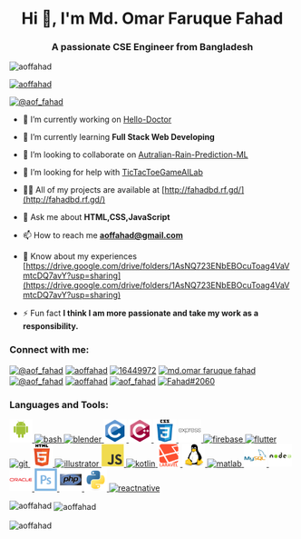<h1 align="center">Hi 👋, I'm Md. Omar Faruque Fahad</h1>
<h3 align="center">A passionate CSE Engineer from Bangladesh</h3>

<p align="left"> <img src="https://komarev.com/ghpvc/?username=aoffahad&label=Profile%20views&color=0e75b6&style=flat" alt="aoffahad" /> </p>

<p align="left"> <a href="https://github.com/ryo-ma/github-profile-trophy"><img src="https://github-profile-trophy.vercel.app/?username=aoffahad" alt="aoffahad" /></a> </p>

<p align="left"> <a href="https://twitter.com/@aof_fahad" target="blank"><img src="https://img.shields.io/twitter/follow/@aof_fahad?logo=twitter&style=for-the-badge" alt="@aof_fahad" /></a> </p>

- 🔭 I’m currently working on [Hello-Doctor](https://github.com/aoffahad/Hello-Doctor)

- 🌱 I’m currently learning **Full Stack Web Developing**

- 👯 I’m looking to collaborate on [Autralian-Rain-Prediction-ML](https://github.com/aoffahad/Autralian-Rain-Prediction-ML)

- 🤝 I’m looking for help with [TicTacToeGameAILab](https://github.com/aoffahad/TicTacToeGameAILab)

- 👨‍💻 All of my projects are available at [http://fahadbd.rf.gd/](http://fahadbd.rf.gd/)

- 💬 Ask me about **HTML,CSS,JavaScript**

- 📫 How to reach me **aoffahad@gmail.com**

- 📄 Know about my experiences [https://drive.google.com/drive/folders/1AsNQ723ENbEBOcuToag4VaVmtcDQ7avY?usp=sharing](https://drive.google.com/drive/folders/1AsNQ723ENbEBOcuToag4VaVmtcDQ7avY?usp=sharing)

- ⚡ Fun fact **I think I am more passionate and take my work as a responsibility.**

<h3 align="left">Connect with me:</h3>
<p align="left">
<a href="https://twitter.com/@aof_fahad" target="blank"><img align="center" src="https://raw.githubusercontent.com/rahuldkjain/github-profile-readme-generator/master/src/images/icons/Social/twitter.svg" alt="@aof_fahad" height="30" width="40" /></a>
<a href="https://linkedin.com/in/aoffahad" target="blank"><img align="center" src="https://raw.githubusercontent.com/rahuldkjain/github-profile-readme-generator/master/src/images/icons/Social/linked-in-alt.svg" alt="aoffahad" height="30" width="40" /></a>
<a href="https://stackoverflow.com/users/16449972" target="blank"><img align="center" src="https://raw.githubusercontent.com/rahuldkjain/github-profile-readme-generator/master/src/images/icons/Social/stack-overflow.svg" alt="16449972" height="30" width="40" /></a>
<a href="https://fb.com/md.omar faruque fahad" target="blank"><img align="center" src="https://raw.githubusercontent.com/rahuldkjain/github-profile-readme-generator/master/src/images/icons/Social/facebook.svg" alt="md.omar faruque fahad" height="30" width="40" /></a>
<a href="https://instagram.com/@aof_fahad" target="blank"><img align="center" src="https://raw.githubusercontent.com/rahuldkjain/github-profile-readme-generator/master/src/images/icons/Social/instagram.svg" alt="@aof_fahad" height="30" width="40" /></a>
<a href="https://www.hackerrank.com/aoffahad" target="blank"><img align="center" src="https://raw.githubusercontent.com/rahuldkjain/github-profile-readme-generator/master/src/images/icons/Social/hackerrank.svg" alt="aoffahad" height="30" width="40" /></a>
<a href="https://codeforces.com/profile/aof_fahad" target="blank"><img align="center" src="https://cdn.jsdelivr.net/npm/simple-icons@3.0.1/icons/codeforces.svg" alt="aof_fahad" height="30" width="40" /></a>
<a href="https://discord.gg/Fahad#2060" target="blank"><img align="center" src="https://raw.githubusercontent.com/rahuldkjain/github-profile-readme-generator/master/src/images/icons/Social/discord.svg" alt="Fahad#2060" height="30" width="40" /></a>
</p>

<h3 align="left">Languages and Tools:</h3>
<p align="left"> <a href="https://developer.android.com" target="_blank"> <img src="https://raw.githubusercontent.com/devicons/devicon/master/icons/android/android-original-wordmark.svg" alt="android" width="40" height="40"/> </a> <a href="https://www.gnu.org/software/bash/" target="_blank"> <img src="https://www.vectorlogo.zone/logos/gnu_bash/gnu_bash-icon.svg" alt="bash" width="40" height="40"/> </a> <a href="https://www.blender.org/" target="_blank"> <img src="https://download.blender.org/branding/community/blender_community_badge_white.svg" alt="blender" width="40" height="40"/> </a> <a href="https://www.cprogramming.com/" target="_blank"> <img src="https://raw.githubusercontent.com/devicons/devicon/master/icons/c/c-original.svg" alt="c" width="40" height="40"/> </a> <a href="https://www.w3schools.com/cpp/" target="_blank"> <img src="https://raw.githubusercontent.com/devicons/devicon/master/icons/cplusplus/cplusplus-original.svg" alt="cplusplus" width="40" height="40"/> </a> <a href="https://www.w3schools.com/css/" target="_blank"> <img src="https://raw.githubusercontent.com/devicons/devicon/master/icons/css3/css3-original-wordmark.svg" alt="css3" width="40" height="40"/> </a> <a href="https://expressjs.com" target="_blank"> <img src="https://raw.githubusercontent.com/devicons/devicon/master/icons/express/express-original-wordmark.svg" alt="express" width="40" height="40"/> </a> <a href="https://firebase.google.com/" target="_blank"> <img src="https://www.vectorlogo.zone/logos/firebase/firebase-icon.svg" alt="firebase" width="40" height="40"/> </a> <a href="https://flutter.dev" target="_blank"> <img src="https://www.vectorlogo.zone/logos/flutterio/flutterio-icon.svg" alt="flutter" width="40" height="40"/> </a> <a href="https://git-scm.com/" target="_blank"> <img src="https://www.vectorlogo.zone/logos/git-scm/git-scm-icon.svg" alt="git" width="40" height="40"/> </a> <a href="https://www.w3.org/html/" target="_blank"> <img src="https://raw.githubusercontent.com/devicons/devicon/master/icons/html5/html5-original-wordmark.svg" alt="html5" width="40" height="40"/> </a> <a href="https://www.adobe.com/in/products/illustrator.html" target="_blank"> <img src="https://www.vectorlogo.zone/logos/adobe_illustrator/adobe_illustrator-icon.svg" alt="illustrator" width="40" height="40"/> </a> <a href="https://developer.mozilla.org/en-US/docs/Web/JavaScript" target="_blank"> <img src="https://raw.githubusercontent.com/devicons/devicon/master/icons/javascript/javascript-original.svg" alt="javascript" width="40" height="40"/> </a> <a href="https://kotlinlang.org" target="_blank"> <img src="https://www.vectorlogo.zone/logos/kotlinlang/kotlinlang-icon.svg" alt="kotlin" width="40" height="40"/> </a> <a href="https://laravel.com/" target="_blank"> <img src="https://raw.githubusercontent.com/devicons/devicon/master/icons/laravel/laravel-plain-wordmark.svg" alt="laravel" width="40" height="40"/> </a> <a href="https://www.linux.org/" target="_blank"> <img src="https://raw.githubusercontent.com/devicons/devicon/master/icons/linux/linux-original.svg" alt="linux" width="40" height="40"/> </a> <a href="https://www.mathworks.com/" target="_blank"> <img src="https://upload.wikimedia.org/wikipedia/commons/2/21/Matlab_Logo.png" alt="matlab" width="40" height="40"/> </a> <a href="https://www.mysql.com/" target="_blank"> <img src="https://raw.githubusercontent.com/devicons/devicon/master/icons/mysql/mysql-original-wordmark.svg" alt="mysql" width="40" height="40"/> </a> <a href="https://nodejs.org" target="_blank"> <img src="https://raw.githubusercontent.com/devicons/devicon/master/icons/nodejs/nodejs-original-wordmark.svg" alt="nodejs" width="40" height="40"/> </a> <a href="https://www.oracle.com/" target="_blank"> <img src="https://raw.githubusercontent.com/devicons/devicon/master/icons/oracle/oracle-original.svg" alt="oracle" width="40" height="40"/> </a> <a href="https://www.photoshop.com/en" target="_blank"> <img src="https://raw.githubusercontent.com/devicons/devicon/master/icons/photoshop/photoshop-line.svg" alt="photoshop" width="40" height="40"/> </a> <a href="https://www.php.net" target="_blank"> <img src="https://raw.githubusercontent.com/devicons/devicon/master/icons/php/php-original.svg" alt="php" width="40" height="40"/> </a> <a href="https://www.python.org" target="_blank"> <img src="https://raw.githubusercontent.com/devicons/devicon/master/icons/python/python-original.svg" alt="python" width="40" height="40"/> </a> <a href="https://reactnative.dev/" target="_blank"> <img src="https://reactnative.dev/img/header_logo.svg" alt="reactnative" width="40" height="40"/> </a> </p>

<p><img align="left" src="https://github-readme-stats.vercel.app/api/top-langs?username=aoffahad&show_icons=true&locale=en&layout=compact" alt="aoffahad" /></p>

<p>&nbsp;<img align="center" src="https://github-readme-stats.vercel.app/api?username=aoffahad&show_icons=true&locale=en" alt="aoffahad" /></p>

<p><img align="center" src="https://github-readme-streak-stats.herokuapp.com/?user=aoffahad&" alt="aoffahad" /></p>
